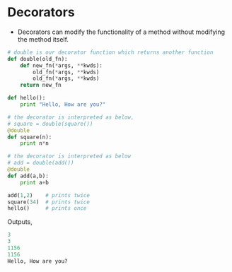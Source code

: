 # Decorators

- Decorators can modify the functionality of a method without modifying the method
itself.

```python
# double is our decorator function which returns another function
def double(old_fn):
    def new_fn(*args, **kwds):
        old_fn(*args, **kwds)
        old_fn(*args, **kwds)
    return new_fn

def hello():
    print "Hello, How are you?"

# the decorator is interpreted as below,
# square = double(square())
@double
def square(n):
    print n*n

# the decorator is interpreted as below
# add = double(add())
@double
def add(a,b):
    print a+b

add(1,2)    # prints twice
square(34)  # prints twice
hello()     # prints once
```

Outputs,

```python
3
3
1156
1156
Hello, How are you?
```
